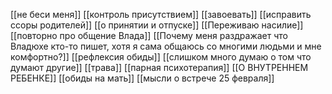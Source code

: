 [[не беси меня]]
[[контроль присутствием]]
[[завоевать]]
[[исправить ссоры родителей]]
[[о принятии и отпуске]]
[[Переживаю насилие]]
[[повторно про общение Влада]]
[[Почему меня раздражает что Владюхе кто-то пишет, хотя я сама общаюсь со многими людьми и мне комфортно?]]
[[рефлексия обиды]]
[[слишком много думаю о том что думают другие]]
[[трава]]
[[парная психотерапия]]
[[О ВНУТРЕННЕМ РЕБЕНКЕ]]
[[обиды на мать]]
[[мысли о встрече 25 февраля]]